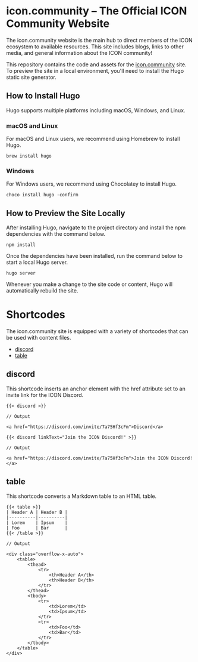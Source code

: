 # icon.community – The Official ICON Community Website

The icon.community website is the main hub to direct members of the ICON ecosystem to available resources. This site includes blogs, links to other media, and general information about the ICON community!

This repository contains the code and assets for the [icon.community](https://icon.community) site. To preview the site in a local environment, you'll need to install the Hugo static site generator.

## How to Install Hugo

Hugo supports multiple platforms including macOS, Windows, and Linux.

### macOS and Linux

For macOS and Linux users, we recommend using Homebrew to install Hugo.

```
brew install hugo
```

### Windows

For Windows users, we recommend using Chocolatey to install Hugo.

```
choco install hugo -confirm
```

## How to Preview the Site Locally

After installing Hugo, navigate to the project directory and install the npm dependencies with the command below.

```
npm install
```

Once the dependencies have been installed, run the command below to start a local Hugo server.

```
hugo server
```

Whenever you make a change to the site code or content, Hugo will automatically rebuild the site.

# Shortcodes

The icon.community site is equipped with a variety of shortcodes that can be used with content files.

* [discord](#discord)
* [table](#table)

## discord

This shortcode inserts an anchor element with the href attribute set to an invite link for the ICON Discord.

```
{{< discord >}}

// Output

<a href="https://discord.com/invite/7a75Hf3cFm">Discord</a>
```

```
{{< discord linkText="Join the ICON Discord!" >}}

// Output

<a href="https://discord.com/invite/7a75Hf3cFm">Join the ICON Discord!</a>
```

## table

This shortcode converts a Markdown table to an HTML table.

```
{{< table >}}
| Header A | Header B |
|----------|----------|
| Lorem    | Ipsum    |
| Foo      | Bar      |
{{< /table >}}

// Output

<div class="overflow-x-auto">
    <table>
        <thead>
            <tr>
                <th>Header A</th>
                <th>Header B</th>
            </tr>
        </thead>
        <tbody>
            <tr>
                <td>Lorem</td>
                <td>Ipsum</td>
            </tr>
            <tr>
                <td>Foo</td>
                <td>Bar</td>
            </tr>
        </tbody>
    </table>
</div>

```